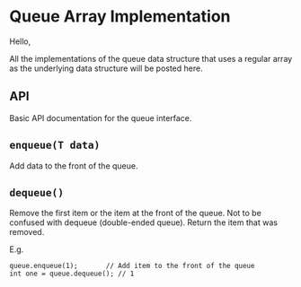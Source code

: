 # Queue Array Implementation

Hello, 

All the implementations of the queue data structure that uses a regular array as the underlying data structure will be posted here.

## API

Basic API documentation for the queue interface.

## `enqueue(T data)`

Add data to the front of the queue.

## `dequeue()`

Remove the first item or the item at the front of the queue. Not to be confused with dequeue (double-ended queue). 
Return the item that was removed.

E.g. 
```
queue.enqueue(1);       // Add item to the front of the queue
int one = queue.dequeue(); // 1
```


